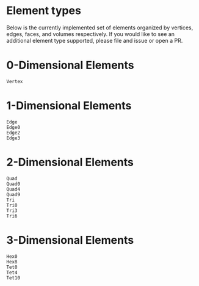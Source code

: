 # Element types
Below is the currently implemented set of elements organized
by vertices, edges, faces, and volumes respectively. If you would
like to see an additional element type supported, please file and issue
or open a PR.

# 0-Dimensional Elements
```@docs
Vertex
```

# 1-Dimensional Elements
```@docs
Edge
Edge0
Edge2
Edge3
```

# 2-Dimensional Elements
```@docs
Quad
Quad0
Quad4
Quad9
Tri
Tri0
Tri3
Tri6
```

# 3-Dimensional Elements
```@docs
Hex0
Hex8
Tet0
Tet4
Tet10
```